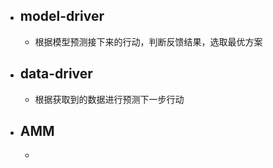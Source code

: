- ## model-driver
	- 根据模型预测接下来的行动，判断反馈结果，选取最优方案
- ## data-driver
	- 根据获取到的数据进行预测下一步行动
- ## AMM
	- 
<!--stackedit_data:
eyJoaXN0b3J5IjpbLTEyMjE2NDkxNDAsMzkwNDAxNDcxLC05ND
QzMTEyNjldfQ==
-->